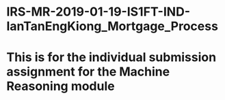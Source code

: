 # IRS-MR-2019-01-19-IS1FT-IND-IanTanEngKiong_Mortgage_Process
# This is for the individual submission assignment for the Machine Reasoning module
